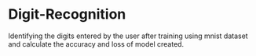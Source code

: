 # Digit-Recognition
Identifying the digits entered by the user after training using mnist dataset and calculate the accuracy and loss of model created.
